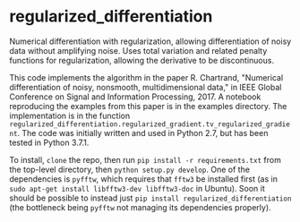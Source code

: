 # regularized_differentiation

Numerical differentiation with regularization, allowing differentiation of noisy data without amplifying noise. Uses total variation and related penalty functions for regularization, allowing the derivative to be discontinuous.

This code implements the algorithm in the paper R. Chartrand, "Numerical differentiation of noisy, nonsmooth, multidimensional data," in IEEE Global Conference on Signal and Information Processing, 2017. A notebook reproducing the examples from this paper is in the examples directory. The implementation is in the function `regularized_differentiation.regularized_gradient.tv_regularized_gradient`.
The code was initially written and used in Python 2.7, but has been tested in Python 3.7.1.

To install, `clone` the repo, then run `pip install -r requirements.txt` from the top-level directory, then `python setup.py develop`. One of the dependencies is `pyfftw`, which requires that `fftw3` be installed first (as in `sudo apt-get install libfftw3-dev libfftw3-doc` in Ubuntu). Soon it should be possible to instead just `pip install regularized_differentiation` (the bottleneck being `pyfftw` not managing its dependencies properly).
